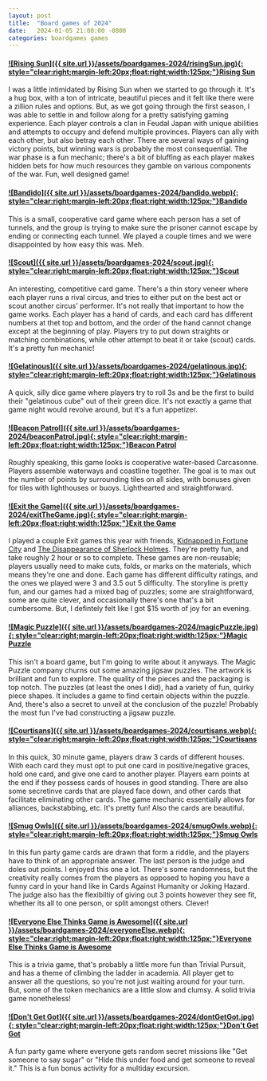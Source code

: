 ```yaml
---
layout: post
title:  "Board games of 2024"
date:   2024-01-05 21:00:00 -0800
categories: boardgames games
---
```




#### [![Rising Sun]({{ site.url }}/assets/boardgames-2024/risingSun.jpg){: style="clear:right;margin-left:20px;float:right;width:125px;"}](https://www.amazon.com/dp/B076PDV9KR/)[Rising Sun](https://www.amazon.com/dp/B076PDV9KR/)

I was a little intimidated by Rising Sun when we started to go through it. It's a hug box, with a ton of intricate, beautiful pieces and it felt like there were a zillion rules and options. But, as we got going through the first season, I was able to settle in and follow along for a pretty satisfying gaming experience. Each player controls a clan in Feudal Japan with unique abilities and attempts to occupy and defend multiple provinces. Players can ally with each other, but also betray each other. There are several ways of gaining victory points, but winning wars is probably the most consequential. The war phase is a fun mechanic; there's a bit of bluffing as each player makes hidden bets for how much resources they gamble on various components of the war. Fun, well designed game!


#### [![Bandido]({{ site.url }}/assets/boardgames-2024/bandido.webp){: style="clear:right;margin-left:20px;float:right;width:125px;"}](https://boardgamegeek.com/boardgame/191925/bandido)[Bandido](https://boardgamegeek.com/boardgame/191925/bandido)
This is a small, cooperative card game where each person has a set of tunnels, and the group is trying to make sure the prisoner cannot escape by ending or connecting each tunnel. We played a couple times and we were disappointed by how easy this was. Meh.


#### [![Scout]({{ site.url }}/assets/boardgames-2024/scout.jpg){: style="clear:right;margin-left:20px;float:right;width:125px;"}](https://www.amazon.com/dp/B09Q99T87T/)[Scout](https://www.amazon.com/dp/B09Q99T87T/)
An interesting, competitive card game. There's a thin story veneer where each player runs a rival circus, and tries to either put on the best act or scout another circus' performer. It's not really that important to how the game works. Each player has a hand of cards, and each card has different numbers at thet top and bottom, and the order of the hand cannot change except at the beginning of play. Players try to put down straights or matching combinations, while other attempt to beat it or take (scout) cards. It's a pretty fun mechanic! 


#### [![Gelatinous]({{ site.url }}/assets/boardgames-2024/gelatinous.jpg){: style="clear:right;margin-left:20px;float:right;width:125px;"}](https://www.amazon.com/dp/B09M8ZPDZ9/)[Gelatinous](https://www.amazon.com/dp/B09M8ZPDZ9/)
A quick, silly dice game where players try to roll 3s and be the first to build their "gelatinous cube" out of their green dice. It's not exactly a game that game night would revolve around, but it's a fun appetizer. 


#### [![Beacon Patrol]({{ site.url }}/assets/boardgames-2024/beaconPatrol.jpg){: style="clear:right;margin-left:20px;float:right;width:125px;"}](https://www.amazon.com/dp/B0C6NPQ7B1/)[Beacon Patrol](https://www.amazon.com/dp/B0C6NPQ7B1/)

Roughly speaking, this game looks is cooperative water-based Carcasonne. Players assemble waterways and coastline together. The goal is to max out the number of points by surrounding tiles on all sides, with bonuses given for tiles with lighthouses or buoys. Lighthearted and straightforward.


#### [![Exit the Game]({{ site.url }}/assets/boardgames-2024/exitTheGame.jpg){: style="clear:right;margin-left:20px;float:right;width:125px;"}](https://www.amazon.com/dp/B08TX1HTT5/)[Exit the Game](https://www.amazon.com/dp/B08TX1HTT5/)

I played a couple Exit games this year with friends, [Kidnapped in Fortune City](https://www.amazon.com//dp/B08TX1HTT5) and [The Disappearance of Sherlock Holmes](https://www.amazon.com//dp/B0BSHJBWRJ). They're pretty fun, and take roughly 2 hour or so to complete. These games are non-reusable; players usually need to make cuts, folds, or marks on the materials, which means they're  one and done. Each game has different difficulty ratings, and the ones we played were 3 and 3.5 out 5 difficulty. The storyline is pretty fun, and our games had a mixed bag of puzzles; some are straightforward, some are quite clever, and occasionally there's one that's a bit cumbersome. But, I defintely felt like I got $15 worth of joy for an evening. 

#### [![Magic Puzzle]({{ site.url }}/assets/boardgames-2024/magicPuzzle.jpg){: style="clear:right;margin-left:20px;float:right;width:125px;"}](https://www.amazon.com/dp/B098YWXXV7/)[Magic Puzzle](https://www.amazon.com/dp/B098YWXXV7/)

This isn't a board game, but I'm going to write about it anyways. The Magic Puzzle company churns out some amazing jigsaw puzzles. The artwork is brilliant and fun to explore. The quality of the pieces and the packaging is top notch. The puzzles (at least the ones I did), had a variety of fun, quirky piece shapes. It includes a game to find certain objects within the puzzle. And, there's also a secret to unveil at the conclusion of the puzzle! Probably the most fun I've had constructing a jigsaw puzzle.

#### [![Courtisans]({{ site.url }}/assets/boardgames-2024/courtisans.webp){: style="clear:right;margin-left:20px;float:right;width:125px;"}](https://www.amazon.com/dp/B098YWXXV7/)[Courtisans](https://www.amazon.com/dp/B098YWXXV7/)

In this quick, 30 minute game, players draw 3 cards of different houses. With each card they must opt to put one card in positive/negative graces, hold one card, and give one card to another player. Players earn points at the end if they possess cards of houses in good standing. There are also some secretinve cards that are played face down, and other cards that facilitate eliminating other cards.  The game mechanic essentially allows for alliances, backstabbing, etc. It's pretty fun! Also the cards are beautiful. 


#### [![Smug Owls]({{ site.url }}/assets/boardgames-2024/smugOwls.webp){: style="clear:right;margin-left:20px;float:right;width:125px;"}](https://boardgamegeek.com/boardgame/393343/smug-owls)[Smug Owls](https://boardgamegeek.com/boardgame/393343/smug-owls)

In this fun party game cards are drawn that form a riddle, and the players have to think of an appropriate answer. The last person is the judge and doles out points. I enjoyed this one a lot. There's some randomness, but the creativity really comes from the players as opposed to hoping you have a funny card in your hand like in Cards Against Humanity or Joking Hazard. The judge also has the flexibiltiy of giving out 3 points however they see fit, whether its all to one person, or split amongst others. Clever!


#### [![Everyone Else Thinks Game is Awesome]({{ site.url }}/assets/boardgames-2024/everyoneElse.webp){: style="clear:right;margin-left:20px;float:right;width:125px;"}](https://boardgamegeek.com/image/6331414/everyone-else-thinks-this-game-is-awesome)[Everyone Else Thinks Game is Awesome](https://boardgamegeek.com/image/6331414/everyone-else-thinks-this-game-is-awesome)

This is a trivia game, that's probably a little more fun than Trivial Pursuit, and has a theme of climbing the ladder in academia. All player get to answer all the questions, so you're not just waiting around for your turn. But, some of the token mechanics are a little slow and clumsy. A solid trivia game nonetheless!



#### [![Don't Get Got]({{ site.url }}/assets/boardgames-2024/dontGetGot.jpg){: style="clear:right;margin-left:20px;float:right;width:125px;"}](https://www.amazon.com/dp/B093QH1TRH/)[Don't Get Got](https://www.amazon.com/dp/B093QH1TRH/)

A fun party game where everyone gets random secret missions like "Get someone to say sugar" or "Hide this under food and get someone to reveal it." This is a fun bonus activity for a multiday excursion.


